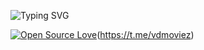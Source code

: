 ![Typing SVG](https://readme-typing-svg.herokuapp.com/?lines=𝗛𝗶👋🏻+𝗜𝗺+𝘃𝗲𝗻𝗼𝗺+𝗱𝗮𝗿𝘀𝗵𝘂❤️‍🩹)
</p>

[![Open Source Love](https://badges.frapsoft.com/os/v3/open-source.svg?v=103)](https://github.com/ellerbrock/open-source-badges/)(https://t.me/vdmoviez)   
    </h1>
<!---
Maddasbot/Maddasbot is a ✨ special ✨ repository because its `README.md` (this file) appears on your GitHub profile.
You can click the Preview link to take a look at your changes.
--->
